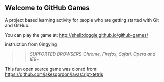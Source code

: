 ## Welcome to GitHub Games

A project based learning activity for people who are getting started with Git and GitHub.

You can play the game at: http://shellzdoggie.github.io/github-games/

instruction from Qingying 

>> _*SUPPORTED BROWSERS*: Chrome, Firefox, Safari, Opera and IE9+_

This fun open source game was cloned from: https://github.com/jakesgordon/javascript-tetris

